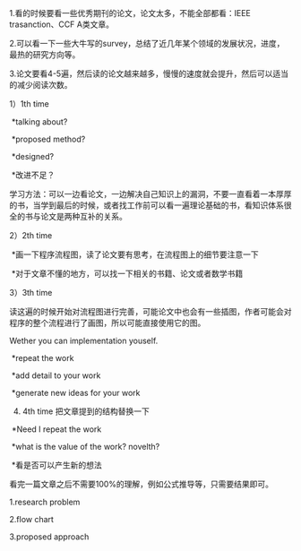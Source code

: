 1.看的时候要看一些优秀期刊的论文，论文太多，不能全部都看：IEEE trasanction、CCF A类文章。

2.可以看一下一些大牛写的survey，总结了近几年某个领域的发展状况，进度，最热的研究方向等。

3.论文要看4-5遍，然后读的论文越来越多，慢慢的速度就会提升，然后可以适当的减少阅读次数。

1）1th time

​    *talking about?

​    *proposed method?

​    *designed?

​    *改进不足？

​     学习方法：可以一边看论文，一边解决自己知识上的漏洞，不要一直看着一本厚厚的书，当学到最后的时候，或者找工作前可以看一遍理论基础的书，看知识体系很全的书与论文是两种互补的关系。

2）2th time

​    *画一下程序流程图，读了论文要有思考，在流程图上的细节要注意一下

​    *对于文章不懂的地方，可以找一下相关的书籍、论文或者数学书籍

3）3th time

读这遍的时候开始对流程图进行完善，可能论文中也会有一些插图，作者可能会对程序的整个流程进行了画图，所以可能直接使用它的图。

Wether you can implementation youself.

​    *repeat the work

​    *add detail to your work

​    *generate new ideas for your work

4) 4th time     把文章提到的结构替换一下

​    *Need I repeat the work

​    *what is the value of the work? novelth?

​    *看是否可以产生新的想法



看完一篇文章之后不需要100%的理解，例如公式推导等，只需要结果即可。

1.research problem

2.flow chart

3.proposed approach

